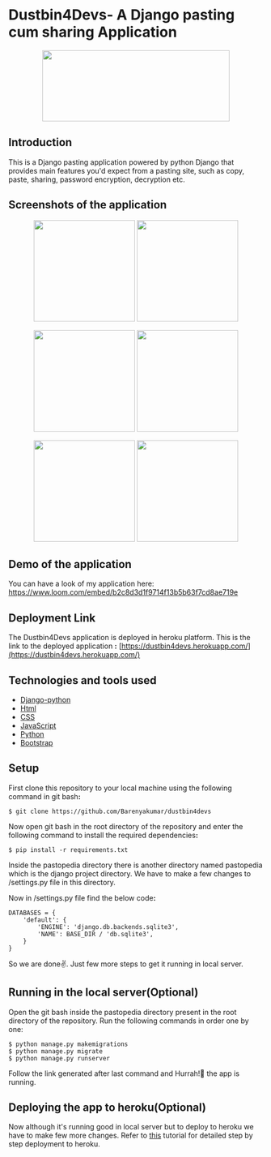 # Dustbin4Devs- A Django pasting cum sharing Application

<p align="center">
  <img width="370" height="140" src="https://i.ibb.co/GQz42cw/image.png">
</p>

## Introduction
This is a Django pasting application powered by python Django that provides main features you'd expect from a pasting site, such as copy, paste, sharing, password encryption, decryption etc. 


## Screenshots of the application
<p float="left" align="center">
  <img src="https://i.ibb.co/qkJFydD/image.png" width="200" />
  <img src="https://i.ibb.co/GQz42cw/image.png" width="200" /> 
</p>
<p float="left" align="center">
  <img src="https://i.ibb.co/prDpt4z/image.png" width="200" />
  <img src="https://i.ibb.co/Zc61mjh/image.png" width="200" /> 
</p>
<p float="left" align="center">
  <img src="https://i.ibb.co/RBbXnZK/image.png" width="200" />
  <img src="https://i.ibb.co/5knDgNX/image.png" width="200" /> 
</p>


## Demo of the application
 You can have a look of my application here: https://www.loom.com/embed/b2c8d3d1f9714f13b5b63f7cd8ae719e


## Deployment Link
The Dustbin4Devs application is deployed in heroku platform. This is the link to the deployed application <b>:</b>
 [https://dustbin4devs.herokuapp.com/](https://dustbin4devs.herokuapp.com/)


 
## Technologies and tools used
* [Django-python](https://www.djangoproject.com/)
* [Html](https://www.w3schools.com/html/)
* [CSS](https://www.w3schools.com/Css/)
* [JavaScript](https://www.w3schools.com/js/DEFAULT.asp)
* [Python](https://www.python.org/doc/)
* [Bootstrap](https://getbootstrap.com/)



## Setup
First clone this repository to your local machine using the following command in git bash<b>:</b>
```
$ git clone https://github.com/Barenyakumar/dustbin4devs
```
Now open git bash in the root directory of the repository and enter the following command to install the required dependencies<b>:</b>
```
$ pip install -r requirements.txt
``` 
Inside the pastopedia directory there is another directory named pastopedia which is the django project directory. We have to make a few changes to /settings.py file in this directory.



Now in /settings.py file find the below code<b>:</b>
```
DATABASES = {
    'default': {
        'ENGINE': 'django.db.backends.sqlite3',
        'NAME': BASE_DIR / 'db.sqlite3',
    }
}
```

So we are done✌. Just few more steps to get it running in local server.

## Running in the local server(Optional)
Open the git bash inside the pastopedia directory present in the root directory of the repository.
Run the following commands in order one by one:
```
$ python manage.py makemigrations
$ python manage.py migrate
$ python manage.py runserver
```
Follow the link generated after last command and Hurrah!🎉 the app is running.

## Deploying the app to heroku(Optional)
Now although it's running good in local server but to deploy to heroku we have to make few more changes. Refer to [this](https://www.youtube.com/watch?v=UkokhawLKDU&list=WL&index=39) tutorial for detailed step by step deployment to heroku.

